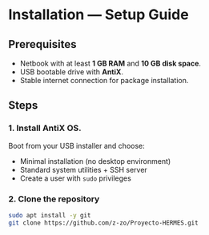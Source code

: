 # Installation — Setup Guide

## Prerequisites
- Netbook with at least **1 GB RAM** and **10 GB disk space**.
- USB bootable drive with **AntiX**.
- Stable internet connection for package installation.

## Steps

### 1. Install AntiX OS.
Boot from your USB installer and choose:
- Minimal installation (no desktop environment)
- Standard system utilities + SSH server
- Create a user with `sudo` privileges

### 2. Clone the repository
```bash
sudo apt install -y git
git clone https://github.com/z-zo/Proyecto-HERMES.git
